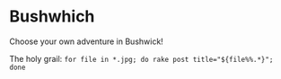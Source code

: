 # Bushwhich

Choose your own adventure in Bushwick!

The holy grail: `for file in *.jpg; do rake post title="${file%%.*}"; done`